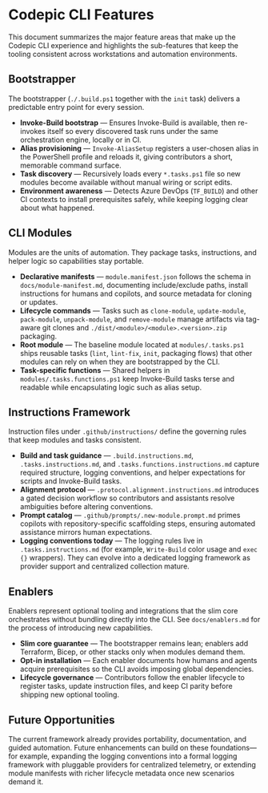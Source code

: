 # Codepic CLI Features

This document summarizes the major feature areas that make up the Codepic CLI experience and highlights the sub-features that keep the tooling consistent across workstations and automation environments.

## Bootstrapper

The bootstrapper (`./.build.ps1` together with the `init` task) delivers a predictable entry point for every session.

- **Invoke-Build bootstrap** — Ensures Invoke-Build is available, then re-invokes itself so every discovered task runs under the same orchestration engine, locally or in CI.
- **Alias provisioning** — `Invoke-AliasSetup` registers a user-chosen alias in the PowerShell profile and reloads it, giving contributors a short, memorable command surface.
- **Task discovery** — Recursively loads every `*.tasks.ps1` file so new modules become available without manual wiring or script edits.
- **Environment awareness** — Detects Azure DevOps (`TF_BUILD`) and other CI contexts to install prerequisites safely, while keeping logging clear about what happened.

## CLI Modules

Modules are the units of automation. They package tasks, instructions, and helper logic so capabilities stay portable.

- **Declarative manifests** — `module.manifest.json` follows the schema in `docs/module-manifest.md`, documenting include/exclude paths, install instructions for humans and copilots, and source metadata for cloning or updates.
- **Lifecycle commands** — Tasks such as `clone-module`, `update-module`, `pack-module`, `unpack-module`, and `remove-module` manage artifacts via tag-aware git clones and `./dist/<module>/<module>.<version>.zip` packaging.
- **Root module** — The baseline module located at `modules/.tasks.ps1` ships reusable tasks (`lint`, `lint-fix`, `init`, packaging flows) that other modules can rely on when they are bootstrapped by the CLI.
- **Task-specific functions** — Shared helpers in `modules/.tasks.functions.ps1` keep Invoke-Build tasks terse and readable while encapsulating logic such as alias setup.

## Instructions Framework

Instruction files under `.github/instructions/` define the governing rules that keep modules and tasks consistent.

- **Build and task guidance** — `.build.instructions.md`, `.tasks.instructions.md`, and `.tasks.functions.instructions.md` capture required structure, logging conventions, and helper expectations for scripts and Invoke-Build tasks.
- **Alignment protocol** — `.protocol.alignment.instructions.md` introduces a gated decision workflow so contributors and assistants resolve ambiguities before altering conventions.
- **Prompt catalog** — `.github/prompts/.new-module.prompt.md` primes copilots with repository-specific scaffolding steps, ensuring automated assistance mirrors human expectations.
- **Logging conventions today** — The logging rules live in `.tasks.instructions.md` (for example, `Write-Build` color usage and `exec {}` wrappers). They can evolve into a dedicated logging framework as provider support and centralized collection mature.

## Enablers

Enablers represent optional tooling and integrations that the slim core orchestrates without bundling directly into the CLI. See `docs/enablers.md` for the process of introducing new capabilities.

- **Slim core guarantee** — The bootstrapper remains lean; enablers add Terraform, Bicep, or other stacks only when modules demand them.
- **Opt-in installation** — Each enabler documents how humans and agents acquire prerequisites so the CLI avoids imposing global dependencies.
- **Lifecycle governance** — Contributors follow the enabler lifecycle to register tasks, update instruction files, and keep CI parity before shipping new optional tooling.

## Future Opportunities

The current framework already provides portability, documentation, and guided automation. Future enhancements can build on these foundations—for example, expanding the logging conventions into a formal logging framework with pluggable providers for centralized telemetry, or extending module manifests with richer lifecycle metadata once new scenarios demand it.
